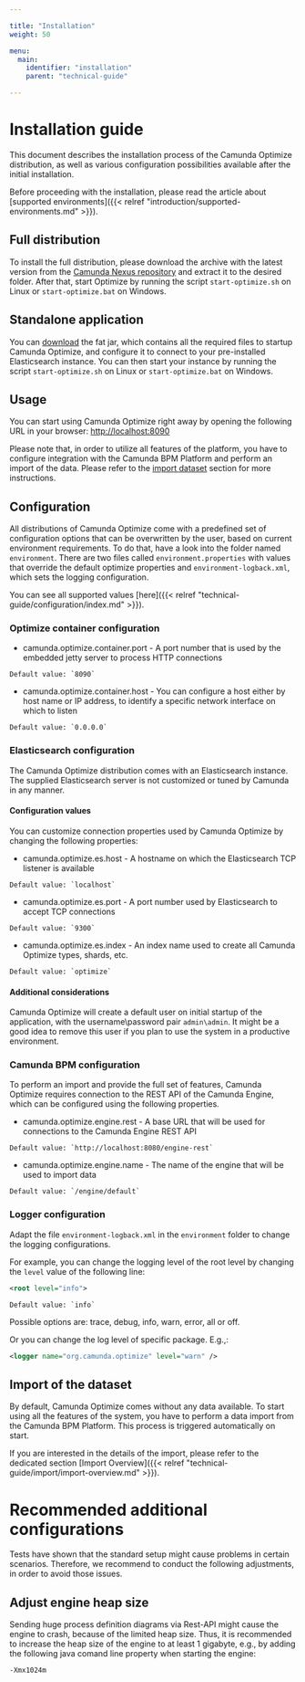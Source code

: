 ```yaml
---

title: "Installation"
weight: 50

menu:
  main:
    identifier: "installation"
    parent: "technical-guide"

---
```


# Installation guide

This document describes the installation process of the Camunda Optimize distribution, as well as various configuration possibilities available after the initial installation. 

Before proceeding with the installation, please read the article about [supported environments]({{< relref "introduction/supported-environments.md" >}}).

## Full distribution 

To install the full distribution, please download the archive with the latest version from the [Camunda Nexus repository](https://app.camunda.com/nexus/content/repositories/camunda-optimize/org/camunda/optimize/camunda-optimize/) and extract it to the desired folder. After that, start Optimize by running the script `start-optimize.sh` on Linux or `start-optimize.bat` on Windows. 

## Standalone application 

You can [download](https://app.camunda.com/nexus/content/repositories/camunda-optimize/org/camunda/optimize/optimize-backend/) the fat jar, which contains all the required files to startup Camunda Optimize, and configure it to connect to your pre-installed Elasticsearch instance. You can then start your instance by running the script `start-optimize.sh` on Linux or `start-optimize.bat` on Windows.

## Usage

You can start using Camunda Optimize right away by opening the following URL in your browser: [http://localhost:8090](http://localhost:8090)

Please note that, in order to utilize all features of the platform, you have to configure integration with the Camunda BPM Platform and perform an import of the data. Please refer to the [import dataset](#import-of-the-dataset) section for more instructions.

## Configuration

All distributions of Camunda Optimize come with a predefined set of configuration options that can be overwritten by the user, based on current environment requirements. To do that, have a look into the folder named `environment`. There are two files called `environment.properties` with values that override the default optimize properties and `environment-logback.xml`, which sets the logging configuration.

You can see all supported values [here]({{< relref "technical-guide/configuration/index.md" >}}).

### Optimize container configuration

* camunda.optimize.container.port - A port number that is used by the embedded jetty server to process HTTP connections 
```
Default value: `8090`
```

* camunda.optimize.container.host - You can configure a host either by host name or IP address, to identify a specific network interface on which to listen
```
Default value: `0.0.0.0`
```

### Elasticsearch configuration

The Camunda Optimize distribution comes with an Elasticsearch instance. The supplied Elasticsearch server is not customized or tuned by Camunda in any manner. 

#### Configuration values 

You can customize connection properties used by Camunda Optimize by changing the following properties:

* camunda.optimize.es.host - A hostname on which the Elasticsearch TCP listener is available 
```
Default value: `localhost`
```

* camunda.optimize.es.port - A port number used by Elasticsearch to accept TCP connections
```
Default value: `9300`
```

* camunda.optimize.es.index - An index name used to create all Camunda Optimize types, shards, etc. 
```
Default value: `optimize`
```

#### Additional considerations 

Camunda Optimize will create a default user on initial startup of the application, with the username\password pair `admin\admin`. It might be a good idea to remove this user if you plan to use the system in a productive environment.

### Camunda BPM configuration

To perform an import and provide the full set of features, Camunda Optimize requires connection to the REST API of the Camunda Engine, which can be configured using the following properties. 

* camunda.optimize.engine.rest - A base URL that will be used for connections to the Camunda Engine REST API
```
Default value: `http://localhost:8080/engine-rest`
```

* camunda.optimize.engine.name - The name of the engine that will be used to import data
```
Default value: `/engine/default`
```

### Logger configuration

Adapt the file `environment-logback.xml` in the `environment` folder to change the logging configurations. 

For example, you can change the logging level of the root level by changing the `level` value of the following line:
```xml
<root level="info">
```
```
Default value: `info`
```

Possible options are: trace, debug, info, warn, error, all or off.

Or you can change the log level of specific package. E.g.,:
```xml
<logger name="org.camunda.optimize" level="warn" />
```

## Import of the dataset

By default, Camunda Optimize comes without any data available. To start using all the features of the system, you have to perform a data import from the Camunda BPM Platform. This process is triggered automatically on start.

If you are interested in the details of the import, please refer to the dedicated section [Import Overview]({{< relref "technical-guide/import/import-overview.md" >}}).

# Recommended additional configurations

Tests have shown that the standard setup might cause problems in certain scenarios. Therefore, we recommend to conduct the following adjustments, in order to avoid those issues.

## Adjust engine heap size

Sending huge process definition diagrams via Rest-API might cause the engine to crash, because of the limited heap size. Thus, it is recommended to increase the heap size of the engine to at least 1 gigabyte, e.g., by adding the following java comand line property when starting the engine: 
```bash
-Xmx1024m
```
